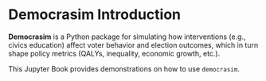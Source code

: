 # Democrasim Introduction

**Democrasim** is a Python package for simulating how interventions
(e.g., civics education) affect voter behavior and election outcomes,
which in turn shape policy metrics (QALYs, inequality, economic growth, etc.).

This Jupyter Book provides demonstrations on how to use `democrasim`.
